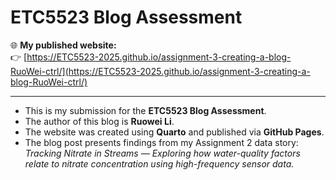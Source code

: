 # ETC5523 Blog Assessment

🌐 **My published website:**  
👉 [https://ETC5523-2025.github.io/assignment-3-creating-a-blog-RuoWei-ctrl/](https://ETC5523-2025.github.io/assignment-3-creating-a-blog-RuoWei-ctrl/)

---

* This is my submission for the **ETC5523 Blog Assessment**.  
* The author of this blog is **Ruowei Li**.  
* The website was created using **Quarto** and published via **GitHub Pages**.  
* The blog post presents findings from my Assignment 2 data story:  
  *Tracking Nitrate in Streams — Exploring how water-quality factors relate to nitrate concentration using high-frequency sensor data.*
